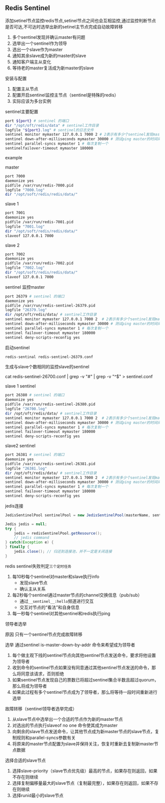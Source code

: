 ## Redis Sentinel

添加setinel节点监控redis节点,setinel节点之间也会互相监控,通过监控判断节点是否可达,不可达时选举出新的setinel主节点完成自动故障转移



1. 多个sentinel发现并确认master有问题
2. 选举出一个sentinel作为领导
3. 选出一个slave作为master
4. 通知其余slave成为新的master的slave
5. 通知客户端主从变化
6. 等待老的master复活成为新master的slave

安装与配置

1. 配置主从节点
2. 配置开启sentinel监控主节点（sentinel是特殊的redis）
3. 实际应该为多台实例 

sentinel主要配置

```bash
port ${port} # sentinel 的端口
dir "/opt/oft/redis/data" # sentinel工作目录
logfile "${port}.log" # sentinel的日志文件
sentinel monitor mymaster 127.0.0.1 7000 2 # 2表示有多少个sentinel发现master有问题时切换master
sentinel down-after-milliseconds mymaster 30000 # 测试ping master的时间间隔
sentinel parallel-syncs mymaster 1 # 每次复制一个
sentinelfailover-timeout mymaster 180000
```

example

master

```bash
port 7000
daemonize yes
pidfile /var/run/redis-7000.pid
logfile "7000.log"
dir "/opt/soft/redis/redis/data/"

```

slave 1

```bash
port 7001
daemonize yes
pidfile /var/run/redis-7001.pid
logfile "7001.log"
dir "/opt/soft/redis/redis/data/"
slaveof 127.0.0.1 7000

```

slave 2

```bash
port 7002
daemonize yes
pidfile /var/run/redis-7002.pid
logfile "7002.log"
dir "/opt/soft/redis/redis/data/"
slaveof 127.0.0.1 7000

```

sentinel 监控master

```bash
port 26379 # sentinel 的端口
daemonize yes
pidfile /var/run/redis-sentinel-26379.pid
logfile "26379.log"
dir /opt/oft/redis/data/ # sentinel工作目录
sentinel monitor mymaster 127.0.0.1 7000 2  # 2表示有多少个sentinel发现master有问题时切换master
sentinel down-after-milliseconds mymaster 30000 # 测试ping master的时间间隔
sentinel parallel-syncs mymaster 1 # 每次复制一个
sentinel failover-timeout mymaster 180000
sentinel deny-scripts-reconfig yes
```

启动sentinel

```bash
redis-sentinal redis-sentinel-26379.conf

```

生成与slave个数相同的监控slave的sentinel

cat redis-sentinel-26700.conf | grep -v "#" | grep -v "^$" >  sentinel.conf

slave 1 sentinel

```bash
port 26380 # sentinel 的端口
daemonize yes
pidfile /var/run/redis-sentinel-26380.pid
logfile "26700.log"
dir /opt/oft/redis/data/ # sentinel工作目录
sentinel monitor mymaster 127.0.0.1 7000 2  # 2表示有多少个sentinel发现master有问题时切换master
sentinel down-after-milliseconds mymaster 30000 # 测试ping master的时间间隔
sentinel parallel-syncs mymaster 1 # 每次复制一个
sentinel failover-timeout mymaster 180000
sentinel deny-scripts-reconfig yes

```

slave2 sentinel

```bash
port 26381 # sentinel 的端口
daemonize yes
pidfile /var/run/redis-sentinel-26381.pid
logfile "26381.log"
dir /opt/oft/redis/data/ # sentinel工作目录
sentinel monitor mymaster 127.0.0.1 7000 2  # 2表示有多少个sentinel发现master有问题时切换master
sentinel down-after-milliseconds mymaster 30000 # 测试ping master的时间间隔
sentinel parallel-syncs mymaster 1 # 每次复制一个
sentinel failover-timeout mymaster 180000
sentinel deny-scripts-reconfig yes
```

jedis连接

```java
JedisSentinelPool sentinelPool = new JedisSentinelPool(masterName, sentinelSet, poolConfig, timeout);

Jedis jedis = null;
try {
	jedis = redisSentinelPool.getResource();
    // jedis command
} catch(Exception e) {
} finally {
    jedis.close(); // 归还到连接池，并不一定是关闭连接
}

```

redis sentinel失败判定``三个定时任务``

1. 每10秒每个sentinel对master和slave执行info
   - 发现slave节点
   - 确认主从关系
2. 每2秒每个sentinel通过master节点的channel交换信息（pub/sub）
   - 通过``__sentinel__:hello``频道进行交互
   - 交互对节点的“看法”和自身信息
3. 每一秒每个sentinel对其他sentinel和redis执行ping

领导者选举

原因 只有一个sentinel节点完成故障转移

选举 通过sentinel is-master-down-by-addr 命令来希望成为领导者

1. 每个做主观下线的sentinel节点向其他sentinel节点发送命令，要求将他设置为领导者
2. 收到命令的sentinel节点如果没有同意通过其他sentinel节点发送的命令，那么将同意该请求，否则拒绝
3. 如果sentinel节点发现自己的票数已将超过sentinel集合半数且超过quorum，那么将成为领导者
4. 如果此过程有多个sentinel节点成为了领导者，那么将等待一段时间重新进行选举

故障转移（sentinel领导者选举完成）

1. 从slave节点中选举出一个合适的节点作为新的master节点
2. 对选出的节点执行slaveof no one 命令使其成为master
3. 向剩余的slave节点发送命令，让其他节点成为新master节点的slave节点，复制规则和parallel-syncs参数有关
4. 将原来的master节点配置为slave并保持关注，恢复时重新去复制新master节点数据

选择合适的slave节点

1. 选择slave-priority（slave节点优先级）最高的节点，如果存在则返回，如果不存在则继续
2. 选择复制偏移量最大的slave节点（复制最完整），如果存在则返回，如果不存在则继续
3. 选择runid最小的slave节点